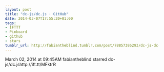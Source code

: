 ```yaml
---
layout: post
title: "dc-js/dc.js · GitHub"
date: 2014-03-07T17:55:20+01:00
tags:
- IFTTT
- Pinboard
- github
- stars
tumblr_url: http://fabiantheblind.tumblr.com/post/78857386293/dc-js-dc-js-github
---
```

March 02, 2014 at 09:45AM
fabiantheblind starred dc-js/dc.jshttp://ift.tt/MFktrR
